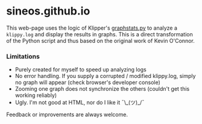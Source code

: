 
# sineos.github.io

This web-page uses the logic of Klipper's [graphstats.py](https://github.com/Klipper3d/klipper/blob/master/scripts/graphstats.py) to analyze a `klippy.log` and display the results in graphs. This is a direct transformation of the Python script and thus based on the original work of Kevin O'Connor.

### Limitations
* Purely created for myself to speed up analyzing logs
* No error handling. If you supply a corrupted / modified klippy.log, simply no graph will appear (check browser's developer console)
* Zooming one graph does not synchronize the others (couldn't get this working reliably)
* Ugly. I'm not good at HTML, nor do I like it ¯\\\_(ツ)_/¯

Feedback or improvements are always welcome.
